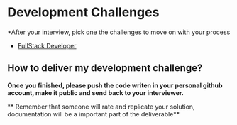 # Development Challenges

*After your interview, pick one the challenges to move on with your process

- [FullStack Developer](fullstack.md)

## How to deliver my development challenge?
**Once you finished, please push the code writen in your personal github account, make it public and send back to your interviewer.**

** Remember that someone will rate and replicate your solution, documentation will be a important part of the deliverable**
